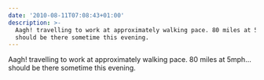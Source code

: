 ```yaml
---
date: '2010-08-11T07:08:43+01:00'
description: >-
  Aagh! travelling to work at approximately walking pace. 80 miles at 5mph...
  should be there sometime this evening.
---
```

Aagh! travelling to work at approximately walking pace. 80 miles at 5mph... should be there sometime this evening.
